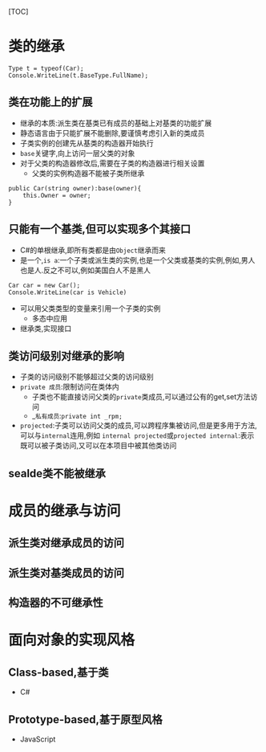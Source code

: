 [TOC]

# 类的继承
```
Type t = typeof(Car);
Console.WriteLine(t.BaseType.FullName);
```
## 类在功能上的扩展
- 继承的本质:派生类在基类已有成员的基础上对基类的功能扩展  
- 静态语言由于只能扩展不能删除,要谨慎考虑引入新的类成员
- 子类实例的创建先从基类的构造器开始执行
- `base`关键字,向上访问一层父类的对象
- 对于父类的构造器修改后,需要在子类的构造器进行相关设置
    - 父类的实例构造器不能被子类所继承
```
public Car(string owner):base(owner){
    this.Owner = owner;
}
```

## 只能有一个基类,但可以实现多个其接口
- C#的单根继承,即所有类都是由`Object`继承而来
- 是一个,`is a`:一个子类或派生类的实例,也是一个父类或基类的实例,例如,男人也是人.反之不可以,例如美国白人不是黑人
```
Car car = new Car();
Console.WriteLine(car is Vehicle)
```
- 可以用父类类型的变量来引用一个子类的实例
    - 多态中应用
- 继承类,实现接口 

## 类访问级别对继承的影响
- 子类的访问级别不能够超过父类的访问级别
- `private 成员`:限制访问在类体内  
    - 子类也不能直接访问父类的`private`类成员,可以通过公有的get,set方法访问
    - _`私有成员`:`private int _rpm;`
- `projected`:子类可以访问父类的成员,可以跨程序集被访问,但是更多用于方法,可以与`internal`连用,例如 `internal projected`或`projected internal`:表示既可以被子类访问,又可以在本项目中被其他类访问

## sealde类不能被继承

# 成员的继承与访问


## 派生类对继承成员的访问

## 派生类对基类成员的访问

## 构造器的不可继承性

# 面向对象的实现风格

## Class-based,基于类
- C#

## Prototype-based,基于原型风格
- JavaScript